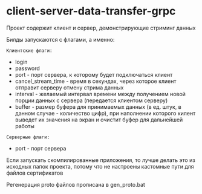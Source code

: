 # client-server-data-transfer-grpc

Проект содержит клиент и сервер, демонстрирующие стриминг данных

Билды запускаются с флагами, а именно:

``Клиентские флаги:``
- login
- password
- port - порт сервера, к которому будет подключаться клиент
- cancel_stream_time - время в секундах, через которое клиент отправит серверу отмену стрима данных
- interval - желаемый интервал времени между получением новой порции данных с сервера (передается клиентом серверу)
- buffer - размер буфера для принимаемых данных (в ед. штук, в данном случае - количество цифр), при наполнении которого килент выведет их значения на экран и очистит буфер для дальнейшей работы

``Серверные флаги:``
- port - порт сервера

Если запускать скомпилированные приложения, то лучше делать это из исходных папок проекта, потому что не настроены кастомные пути для файлов сертификатов

Регенерация proto файлов прописана в gen_proto.bat